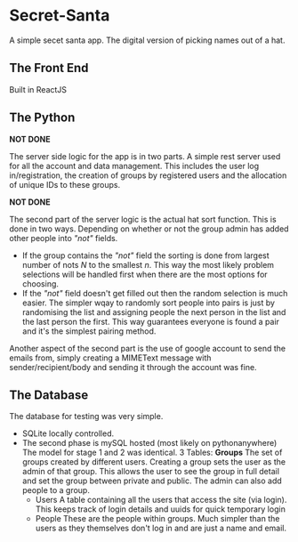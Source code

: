 # Secret-Santa
A simple secet santa app. The digital version of picking names out of a hat.

## The Front End

Built in ReactJS

## The Python
**NOT DONE**

The server side logic for the app is in two parts. A simple rest server used for all the account and data management. This includes the user log in/registration, the creation of groups by registered users and the allocation of unique IDs to these groups. 

**NOT DONE**

The second part of the server logic is the actual hat sort function.
This is done in two ways. Depending on whether or not the group admin has added other people into _"not"_ fields.

- If the group contains the _"not"_ field the sorting is done from largest number of nots _N_ to the smallest _n_. This way the most likely problem selections will be handled first when there are the most options for choosing.
- If the _"not"_ field doesn't get filled out then the random selection is much easier. The simpler wqay to randomly sort people into pairs is just by randomising the list and assigning people the next person in the list and the last person the first. This way guarantees everyone is found a pair and it's the simplest pairing method.


Another aspect of the second part is the use of google account to send the emails from, simply creating a MIMEText message with sender/recipient/body and sending it through the account was fine. 


## The Database
The database for testing was very simple. 

- SQLite locally controlled.
- The second phase is mySQL hosted (most likely on pythonanywhere)
The model for stage 1 and 2 was identical.
3 Tables:
    **Groups**
        The set of groups created by different users. Creating a group sets the user as the admin of that group. This allows the user to see the group in full detail and set the group between private and public. The admin can also add people to a group.  
    - Users
        A table containing all the users that access the site (via login). This keeps track of login details and uuids for quick temporary login
    - People
        These are the people within groups. Much simpler than the users as they themselves don't log in and are just a name and email.
        
